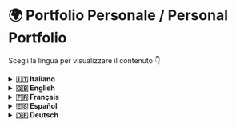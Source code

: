# 🌍 Portfolio Personale / Personal Portfolio

Scegli la lingua per visualizzare il contenuto 👇

<details>
<summary><strong>🇮🇹 Italiano</strong></summary>

## 🇮🇹 Portfolio Personale

Benvenuto nel repository del mio **Portfolio Personale**, una vetrina digitale pensata per presentare i miei progetti, le mie competenze e il mio percorso professionale in modo moderno e interattivo.

### 🎨 Aspetto e Design

L’interfaccia è stata progettata con un approccio **minimal e responsivo**, per garantire un’esperienza fluida su qualsiasi dispositivo.  
Colori, tipografia e layout sono stati scelti per trasmettere professionalità e coerenza visiva, mantenendo al contempo un tocco personale.

### 🛠️ Tecnologie Utilizzate

- ⚛️ **React** – componenti UI dinamici e riutilizzabili  
- ⚡ **Vite** – ambiente di sviluppo veloce  
- 📜 **JavaScript (ES6+)** – logica e interattività  
- 🎨 **CSS** – stile e animazioni  
- 🧱 **HTML5** – struttura semantica  
- ✍️ **Typed.js** – effetto scrittura animata  
- 📸 **react-modal-image** – visualizzazione immagini in full screen  
- 🖼️ **Swiper** – slider moderno e touch-friendly  
- ⏳ **ldrs** – animazioni di loading personalizzate (effetto clessidra)  
- 🔔 **React-Toastify** – notifiche animate

### 🧩 Struttura del Progetto

- `src/` – componenti React, pagine e asset  
- `public/` – risorse statiche  
- `index.html` – punto di ingresso

### 💡 Come è Stato Realizzato

Sviluppato con un approccio **component-based**, seguendo le **best practice** del front-end moderno.  
Facile da aggiornare e scalare.

### 📬 Contatti

- 🔗 [GitHub](https://github.com/Riccardo-Giordanella)  
- 🔗 [LinkedIn](https://www.linkedin.com/in/riccardo-giordanella-173195197/)

✨ _Creato con passione e attenzione ai dettagli._

</details>

<details>
<summary><strong>🇬🇧 English</strong></summary>

## 🇬🇧 Personal Portfolio

Welcome to the repository of my **Personal Portfolio**, a digital showcase designed to present my projects, skills, and professional journey in a modern and interactive way.

### 🎨 Look and Feel

The interface was designed with a **minimal and responsive** approach to ensure a smooth experience across all devices.  
Colors, typography, and layout were carefully selected to convey professionalism and visual consistency, while preserving a personal touch.

### 🛠️ Technologies Used

- ⚛️ **React** – dynamic and reusable UI components  
- ⚡ **Vite** – fast development environment  
- 📜 **JavaScript (ES6+)** – logic and interactivity  
- 🎨 **CSS** – styling and animations  
- 🧱 **HTML5** – semantic structure  
- ✍️ **Typed.js** – animated typing effect  
- 📸 **react-modal-image** – fullscreen image display  
- 🖼️ **Swiper** – modern and touch-friendly slider  
- ⏳ **ldrs** – custom loading animations (hourglass effect)  
- 🔔 **React-Toastify** – animated notifications

### 🧩 Project Structure

- `src/` – React components, pages, and assets  
- `public/` – static resources  
- `index.html` – entry point

### 💡 How It Was Built

Built using a **component-based** approach and **front-end best practices**.  
Easy to update and scale.

### 📬 Contact

- 🔗 [GitHub](https://github.com/Riccardo-Giordanella)  
- 🔗 [LinkedIn](https://www.linkedin.com/in/riccardo-giordanella-173195197/)

✨ _Created with passion and attention to detail._

</details>

<details>
<summary><strong>🇫🇷 Français</strong></summary>

## 🇫🇷 Portfolio Personnel

Bienvenue dans le dépôt de mon **Portfolio Personnel**, une vitrine numérique conçue pour présenter mes projets, mes compétences et mon parcours professionnel de manière moderne et interactive.

### 🎨 Apparence et Design

L’interface a été conçue avec une approche **minimale et responsive**, pour garantir une expérience fluide sur tous les appareils.  
Les couleurs, la typographie et la mise en page ont été choisies pour transmettre professionnalisme et cohérence visuelle, tout en conservant une touche personnelle.

### 🛠️ Technologies Utilisées

- ⚛️ **React** – composants UI dynamiques et réutilisables  
- ⚡ **Vite** – environnement de développement rapide  
- 📜 **JavaScript (ES6+)** – logique et interactivité  
- 🎨 **CSS** – style et animations  
- 🧱 **HTML5** – structure sémantique  
- ✍️ **Typed.js** – effet de frappe animée  
- 📸 **react-modal-image** – affichage des images en plein écran  
- 🖼️ **Swiper** – slider moderne compatible tactile  
- ⏳ **ldrs** – animations de chargement personnalisées (effet sablier)  
- 🔔 **React-Toastify** – notifications animées

### 🧩 Structure du Projet

- `src/` – composants React, pages et ressources  
- `public/` – fichiers statiques  
- `index.html` – point d’entrée

### 💡 Réalisation

Développé avec une approche **basée sur les composants**, en suivant les **bonnes pratiques** du développement front-end.  
Facile à mettre à jour et à faire évoluer.

### 📬 Contacts

- 🔗 [GitHub](https://github.com/Riccardo-Giordanella)  
- 🔗 [LinkedIn](https://www.linkedin.com/in/riccardo-giordanella-173195197/)

✨ _Créé avec passion et souci du détail._

</details>

<details>
<summary><strong>🇪🇸 Español</strong></summary>

## 🇪🇸 Portafolio Personal

Bienvenido al repositorio de mi **Portafolio Personal**, una vitrina digital diseñada para presentar mis proyectos, habilidades y trayectoria profesional de forma moderna e interactiva.

### 🎨 Apariencia y Diseño

La interfaz fue diseñada con un enfoque **minimalista y responsivo**, para garantizar una experiencia fluida en cualquier dispositivo.  
Colores, tipografía y diseño fueron seleccionados para transmitir profesionalismo y coherencia visual, manteniendo un toque personal.

### 🛠️ Tecnologías Utilizadas

- ⚛️ **React** – componentes UI dinámicos y reutilizables  
- ⚡ **Vite** – entorno de desarrollo rápido  
- 📜 **JavaScript (ES6+)** – lógica e interactividad  
- 🎨 **CSS** – estilo y animaciones  
- 🧱 **HTML5** – estructura semántica  
- ✍️ **Typed.js** – efecto de escritura animada  
- 📸 **react-modal-image** – visualización de imágenes a pantalla completa  
- 🖼️ **Swiper** – slider moderno y adaptado al tacto  
- ⏳ **ldrs** – animaciones de carga personalizadas (efecto reloj de arena)  
- 🔔 **React-Toastify** – notificaciones animadas

### 🧩 Estructura del Proyecto

- `src/` – componentes React, páginas y recursos  
- `public/` – archivos estáticos  
- `index.html` – punto de entrada

### 💡 Cómo Fue Desarrollado

Desarrollado con un enfoque **basado en componentes**, siguiendo las **mejores prácticas** del desarrollo front-end.  
Fácil de actualizar y escalar.

### 📬 Contacto

- 🔗 [GitHub](https://github.com/Riccardo-Giordanella)  
- 🔗 [LinkedIn](https://www.linkedin.com/in/riccardo-giordanella-173195197/)

✨ _Creado con pasión y atención al detalle._

</details>

<details>
<summary><strong>🇩🇪 Deutsch</strong></summary>

## 🇩🇪 Persönliches Portfolio

Willkommen im Repository meines **Persönlichen Portfolios**, einer digitalen Präsentation meiner Projekte, Fähigkeiten und meines beruflichen Werdegangs – modern und interaktiv gestaltet.

### 🎨 Erscheinungsbild und Design

Die Benutzeroberfläche wurde mit einem **minimalistischen und responsiven** Ansatz gestaltet, um ein reibungsloses Erlebnis auf allen Geräten zu gewährleisten.  
Farben, Typografie und Layout wurden sorgfältig ausgewählt, um Professionalität und visuelle Konsistenz zu vermitteln – mit einer persönlichen Note.

### 🛠️ Verwendete Technologien

- ⚛️ **React** – dynamische und wiederverwendbare UI-Komponenten  
- ⚡ **Vite** – schnelle Entwicklungsumgebung  
- 📜 **JavaScript (ES6+)** – Logik und Interaktivität  
- 🎨 **CSS** – Styling und Animationen  
- 🧱 **HTML5** – semantische Struktur  
- ✍️ **Typed.js** – animierter Schreibeffekt  
- 📸 **react-modal-image** – Bilder in Vollbild anzeigen  
- 🖼️ **Swiper** – moderner, touchfreundlicher Slider  
- ⏳ **ldrs** – benutzerdefinierte Ladeanimationen (Sanduhr-Effekt)  
- 🔔 **React-Toastify** – animierte Benachrichtigungen

### 🧩 Projektstruktur

- `src/` – React-Komponenten, Seiten und Assets  
- `public/` – statische Ressourcen  
- `index.html` – Einstiegspunkt

### 💡 Umsetzung

Entwickelt mit einem **komponentenbasierten** Ansatz und unter Einhaltung der **Best Practices** im Frontend-Bereich.  
Einfach zu aktualisieren und zu erweitern.

### 📬 Kontakt

- 🔗 [GitHub](https://github.com/Riccardo-Giordanella)  
- 🔗 [LinkedIn](https://www.linkedin.com/in/riccardo-giordanella-173195197/)

✨ _Mit Leidenschaft und Liebe zum Detail erstellt._

</details>